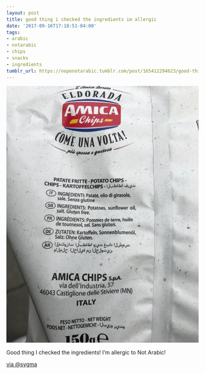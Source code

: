 ```yaml
---
layout: post
title: good thing i checked the ingredients im allergic
date: '2017-09-16T17:18:51-04:00'
tags:
- arabic
- notarabic
- chips
- snacks
- ingredients
tumblr_url: https://nopenotarabic.tumblr.com/post/165412294623/good-thing-i-checked-the-ingredients-im-allergic
---
```

 ![](/tumblr_files/tumblr_owe5vf6TP31tz29g7o1_1280.jpg)  

Good thing I checked the ingredients! I’m allergic to Not Arabic!

[via @sygma](https://twitter.com/sygma)

